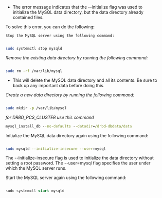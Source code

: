 * The error message indicates that the --initialize flag was used to initialize the MySQL data directory, but the data directory already contained files. 

To solve this error, you can do the following:

    Stop the MySQL server using the following command:

```bash

sudo systemctl stop mysqld
```

_Remove the existing data directory by running the following command:_

```bash

sudo rm -rf /var/lib/mysql

```

* This will delete the MySQL data directory and all its contents. Be sure to back up any important data before doing this.

_Create a new data directory by running the following command:_

```bash

sudo mkdir -p /var/lib/mysql
```

_for DRBD_PCS_CLUSTER use this command_

```cmd
mysql_install_db --no-defaults --datadir=/drbd-dbdata/data
```

Initialize the MySQL data directory again using the following command:


```bash

sudo mysqld --initialize-insecure --user=mysql
```

The --initialize-insecure flag is used to initialize the data directory without setting a root password. The --user=mysql flag specifies the user under which the MySQL server runs.

Start the MySQL server again using the following command:

```sql

sudo systemctl start mysqld
```

